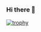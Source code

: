 ### Hi there 👋

[![trophy](https://github-profile-trophy.vercel.app/?username=antonymarion)](https://github.com/antonymarion/github-profile-trophy)
